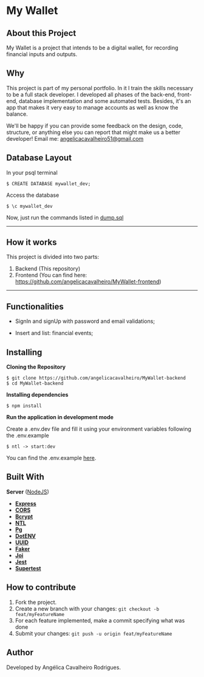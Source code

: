 # My Wallet
## About this Project
My Wallet is a project that intends to be a digital wallet, for recording financial inputs and outputs.

## Why
This project is part of my personal portfolio. In it I train the skills necessary to be a full stack developer. 
I developed all phases of the back-end, front-end, database implementation and some automated tests.
Besides, it's an app that makes it very easy to manage accounts as well as know the balance.

We'll be happy if you can provide some feedback on the design, code, structure, or anything else you can report that might make us a better developer!
Email me: angelicacavalheiro51@gmail.com


## Database Layout

In your psql terminal
```
$ CREATE DATABASE mywallet_dev;
```
Access the database
```
$ \c mywallet_dev
```
Now, just run the commands listed in <a href="https://github.com/angelicacavalheiro/MyWallet-backend/blob/main/dump.sql">dump.sql</a>

---
## How it works
This project is divided into two parts:
1. Backend (This repository)
2. Frontend (You can find here: https://github.com/angelicacavalheiro/MyWallet-frontend)
---

## Functionalities
- SignIn and signUp with password and email validations;

- Insert and list: financial events;

## Installing

**Cloning the Repository**

```
$ git clone https://github.com/angelicacavalheiro/MyWallet-backend
$ cd MyWallet-backend
```

**Installing dependencies**

```
$ npm install
```

**Run the application in development mode**

Create a .env.dev file and fill it using your environment variables following the .env.example

```
$ ntl -> start:dev
```

You can find the .env.example [here](https://github.com/angelicacavalheiro/MyWallet-backend/blob/main/.env.example).

## Built With
**Server**  ([NodeJS](https://nodejs.org/en/))
-   **[Express](https://expressjs.com/)**
-   **[CORS](https://expressjs.com/en/resources/middleware/cors.html)**
-   **[Bcrypt](https://github.com/kelektiv/node.bcrypt.js)**
-   **[NTL](https://github.com/ruyadorno/ntl)**
-   **[Pg](https://github.com/brianc/node-postgres)**
-   **[DotENV](https://github.com/motdotla/dotenv)**
-   **[UUID](https://github.com/uuidjs/uuid)**
-   **[Faker](https://github.com/Marak/Faker.js)**
-   **[Joi](https://github.com/hapijs/joi)**
-   **[Jest](https://github.com/facebook/jest)**
-   **[Supertest](https://github.com/visionmedia/supertest)**
##

## How to contribute
1. Fork the project.
2. Create a new branch with your changes: `git checkout -b feat/myFeatureName`
3. For each feature implemented, make a commit specifying what was done
4. Submit your changes: `git push -u origin feat/myFeatureName`

##

## Author
Developed by Angélica Cavalheiro Rodrigues.

